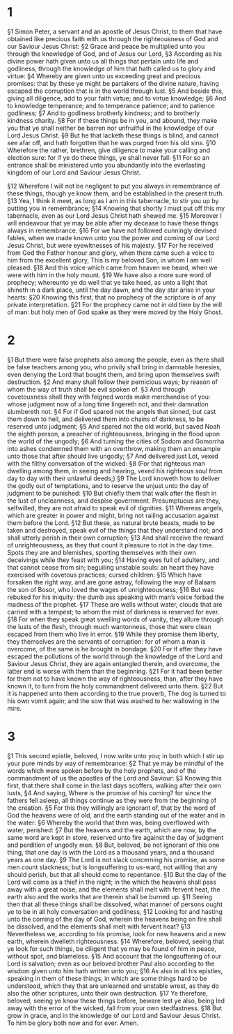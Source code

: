 # 1 
§1 Simon Peter, a servant and an apostle of Jesus Christ, to them that have obtained like precious faith with us through the righteousness of God and our Saviour Jesus Christ: 
§2 Grace and peace be multiplied unto you through the knowledge of God, and of Jesus our Lord, 
§3 According as his divine power hath given unto us all things that pertain unto life and godliness, through the knowledge of him that hath called us to glory and virtue: 
§4 Whereby are given unto us exceeding great and precious promises: that by these ye might be partakers of the divine nature, having escaped the corruption that is in the world through lust. 
§5 And beside this, giving all diligence, add to your faith virtue; and to virtue knowledge; 
§6 And to knowledge temperance; and to temperance patience; and to patience godliness; 
§7 And to godliness brotherly kindness; and to brotherly kindness charity. 
§8 For if these things be in you, and abound, they make you that ye shall neither be barren nor unfruitful in the knowledge of our Lord Jesus Christ. 
§9 But he that lacketh these things is blind, and cannot see afar off, and hath forgotten that he was purged from his old sins. 
§10 Wherefore the rather, brethren, give diligence to make your calling and election sure: for if ye do these things, ye shall never fall: 
§11 For so an entrance shall be ministered unto you abundantly into the everlasting kingdom of our Lord and Saviour Jesus Christ. 

§12 Wherefore I will not be negligent to put you always in remembrance of these things, though ye know them, and be established in the present truth. 
§13 Yea, I think it meet, as long as I am in this tabernacle, to stir you up by putting you in remembrance; 
§14 Knowing that shortly I must put off this my tabernacle, even as our Lord Jesus Christ hath shewed me. 
§15 Moreover I will endeavour that ye may be able after my decease to have these things always in remembrance. 
§16 For we have not followed cunningly devised fables, when we made known unto you the power and coming of our Lord Jesus Christ, but were eyewitnesses of his majesty. 
§17 For he received from God the Father honour and glory, when there came such a voice to him from the excellent glory, This is my beloved Son, in whom I am well pleased. 
§18 And this voice which came from heaven we heard, when we were with him in the holy mount. 
§19 We have also a more sure word of prophecy; whereunto ye do well that ye take heed, as unto a light that shineth in a dark place, until the day dawn, and the day star arise in your hearts: 
§20 Knowing this first, that no prophecy of the scripture is of any private interpretation. 
§21 For the prophecy came not in old time by the will of man: but holy men of God spake as they were moved by the Holy Ghost. 

# 2 
§1 But there were false prophets also among the people, even as there shall be false teachers among you, who privily shall bring in damnable heresies, even denying the Lord that bought them, and bring upon themselves swift destruction. 
§2 And many shall follow their pernicious ways; by reason of whom the way of truth shall be evil spoken of. 
§3 And through covetousness shall they with feigned words make merchandise of you: whose judgment now of a long time lingereth not, and their damnation slumbereth not. 
§4 For if God spared not the angels that sinned, but cast them down to hell, and delivered them into chains of darkness, to be reserved unto judgment; 
§5 And spared not the old world, but saved Noah the eighth person, a preacher of righteousness, bringing in the flood upon the world of the ungodly; 
§6 And turning the cities of Sodom and Gomorrha into ashes condemned them with an overthrow, making them an ensample unto those that after should live ungodly; 
§7 And delivered just Lot, vexed with the filthy conversation of the wicked: 
§8 (For that righteous man dwelling among them, in seeing and hearing, vexed his righteous soul from day to day with their unlawful deeds;) 
§9 The Lord knoweth how to deliver the godly out of temptations, and to reserve the unjust unto the day of judgment to be punished: 
§10 But chiefly them that walk after the flesh in the lust of uncleanness, and despise government. Presumptuous are they, selfwilled, they are not afraid to speak evil of dignities. 
§11 Whereas angels, which are greater in power and might, bring not railing accusation against them before the Lord. 
§12 But these, as natural brute beasts, made to be taken and destroyed, speak evil of the things that they understand not; and shall utterly perish in their own corruption; 
§13 And shall receive the reward of unrighteousness, as they that count it pleasure to riot in the day time. Spots they are and blemishes, sporting themselves with their own deceivings while they feast with you; 
§14 Having eyes full of adultery, and that cannot cease from sin; beguiling unstable souls: an heart they have exercised with covetous practices; cursed children: 
§15 Which have forsaken the right way, and are gone astray, following the way of Balaam the son of Bosor, who loved the wages of unrighteousness; 
§16 But was rebuked for his iniquity: the dumb ass speaking with man’s voice forbad the madness of the prophet. 
§17 These are wells without water, clouds that are carried with a tempest; to whom the mist of darkness is reserved for ever. 
§18 For when they speak great swelling words of vanity, they allure through the lusts of the flesh, through much wantonness, those that were clean escaped from them who live in error. 
§19 While they promise them liberty, they themselves are the servants of corruption: for of whom a man is overcome, of the same is he brought in bondage. 
§20 For if after they have escaped the pollutions of the world through the knowledge of the Lord and Saviour Jesus Christ, they are again entangled therein, and overcome, the latter end is worse with them than the beginning. 
§21 For it had been better for them not to have known the way of righteousness, than, after they have known it, to turn from the holy commandment delivered unto them. 
§22 But it is happened unto them according to the true proverb, The dog is turned to his own vomit again; and the sow that was washed to her wallowing in the mire. 

# 3 
§1 This second epistle, beloved, I now write unto you; in both which I stir up your pure minds by way of remembrance: 
§2 That ye may be mindful of the words which were spoken before by the holy prophets, and of the commandment of us the apostles of the Lord and Saviour: 
§3 Knowing this first, that there shall come in the last days scoffers, walking after their own lusts, 
§4 And saying, Where is the promise of his coming? for since the fathers fell asleep, all things continue as they were from the beginning of the creation. 
§5 For this they willingly are ignorant of, that by the word of God the heavens were of old, and the earth standing out of the water and in the water: 
§6 Whereby the world that then was, being overflowed with water, perished: 
§7 But the heavens and the earth, which are now, by the same word are kept in store, reserved unto fire against the day of judgment and perdition of ungodly men. 
§8 But, beloved, be not ignorant of this one thing, that one day is with the Lord as a thousand years, and a thousand years as one day. 
§9 The Lord is not slack concerning his promise, as some men count slackness; but is longsuffering to us-ward, not willing that any should perish, but that all should come to repentance. 
§10 But the day of the Lord will come as a thief in the night; in the which the heavens shall pass away with a great noise, and the elements shall melt with fervent heat, the earth also and the works that are therein shall be burned up. 
§11 Seeing then that all these things shall be dissolved, what manner of persons ought ye to be in all holy conversation and godliness, 
§12 Looking for and hasting unto the coming of the day of God, wherein the heavens being on fire shall be dissolved, and the elements shall melt with fervent heat? 
§13 Nevertheless we, according to his promise, look for new heavens and a new earth, wherein dwelleth righteousness. 
§14 Wherefore, beloved, seeing that ye look for such things, be diligent that ye may be found of him in peace, without spot, and blameless. 
§15 And account that the longsuffering of our Lord is salvation; even as our beloved brother Paul also according to the wisdom given unto him hath written unto you; 
§16 As also in all his epistles, speaking in them of these things; in which are some things hard to be understood, which they that are unlearned and unstable wrest, as they do also the other scriptures, unto their own destruction. 
§17 Ye therefore, beloved, seeing ye know these things before, beware lest ye also, being led away with the error of the wicked, fall from your own stedfastness. 
§18 But grow in grace, and in the knowledge of our Lord and Saviour Jesus Christ. To him be glory both now and for ever. Amen. 